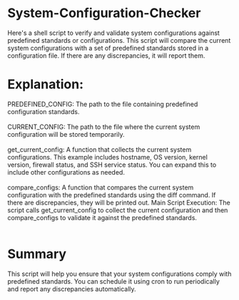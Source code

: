 # System-Configuration-Checker
Here's a shell script to verify and validate system configurations against predefined standards or configurations. This script will compare the current system configurations with a set of predefined standards stored in a configuration file. If there are any discrepancies, it will report them.

# Explanation:
PREDEFINED_CONFIG: The path to the file containing predefined configuration standards.
<br><br>
CURRENT_CONFIG: The path to the file where the current system configuration will be stored temporarily.
<br><br>
get_current_config: A function that collects the current system configurations. This example includes hostname, OS version, kernel version, firewall status, and SSH service status. You can expand this to include other configurations as needed.
<br><br>
compare_configs: A function that compares the current system configuration with the predefined standards using the diff command. If there are discrepancies, they will be printed out.
Main Script Execution: The script calls get_current_config to collect the current configuration and then compare_configs to validate it against the predefined standards.
<br><br>

# Summary
This script will help you ensure that your system configurations comply with predefined standards. You can schedule it using cron to run periodically and report any discrepancies automatically.
